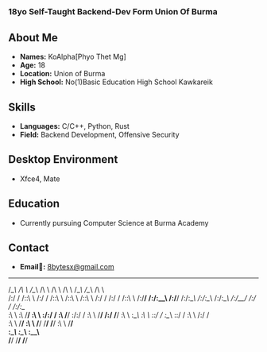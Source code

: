 ## <h3>18yo Self-Taught Backend-Dev Form Union Of Burma</h3>


## About Me
- **Names:** KoAlpha[Phyo Thet Mg]
- **Age:** 18
- **Location:** Union of Burma
- **High School:** No(1)Basic Education High School Kawkareik
  
## Skills
- **Languages:** C/C++, Python, Rust
- **Field:** Backend Development, Offensive Security

## Desktop Environment
- Xfce4, Mate

## Education
- Currently pursuing Computer Science at Burma Academy

## Contact
- **Email💌:** 8bytesx@gmail.com



___       ___       ___       ___       ___       ___       ___       ___       ___   
  /\__\     /\  \     /\__\     /\  \     /\  \     /\  \     /\__\     /\__\     /\  \  
 /:/  /    /::\  \   /:/  /    /::\  \   /::\  \   /::\  \   /:/  /    /:/  /    /::\  \ 
/:/__/    /:/\:\__\ /:/__/    /:/\:\__\ /:/\:\__\ /:/\:\__\ /:/__/    /:/  /    /:/\:\__\
\:\  \    \:\ \/__/ \:\  \    \:\/:/  / \:\ \/__/ \:\/:/  / \:\  \    \/__/    /:/  \/__/
 \:\  \    \:\__\    \:\  \    \::/  /   \:\__\    \::/  /   \:\  \           /:/  /     
  \:\  \    \/__/     \:\  \    \/__/     \/__/     \/__/     \:\  \         \/__/      
   \:\__\              \:\__\                                     \:\__\                   
    \/__/               \/__/                                      \/__/    

